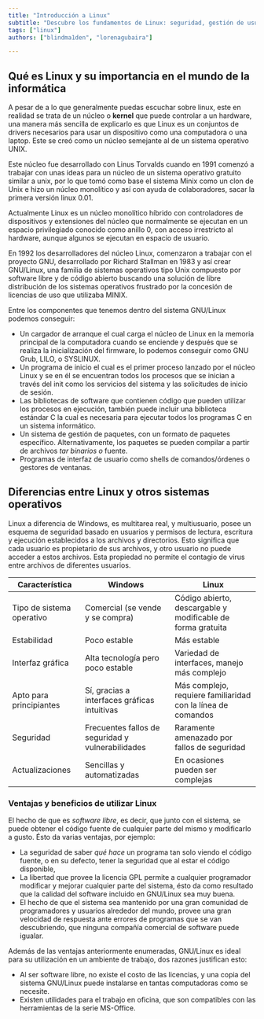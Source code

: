 ```yaml
---
title: "Introducción a Linux"
subtitle: "Descubre los fundamentos de Linux: seguridad, gestión de usuarios, contraseñas robustas y cortafuegos. Aprende cómo proteger tu sistema y más."
tags: ["linux"]
authors: ["blindma1den", "lorenagubaira"]

---
```


## Qué es Linux y su importancia en el mundo de la informática

A pesar de a lo que generalmente puedas escuchar sobre linux, este en realidad se trata de un núcleo o **kernel** que puede controlar a un hardware, una manera más sencilla de explicarlo es que Linux es un conjuntos de drivers necesarios para usar un dispositivo como una computadora o una laptop. Este se creó como un núcleo semejante al de un sistema operativo UNIX.

Este núcleo fue desarrollado con Linus Torvalds cuando en 1991 comenzó a trabajar con unas ideas para un núcleo de un sistema operativo gratuito similar a unix, por lo que tomó como base el sistema Minix como un clon de Unix e hizo un núcleo monolítico y así con ayuda de colaboradores, sacar la primera versión linux 0.01.

Actualmente Linux es un núcleo monolítico híbrido con controladores de dispositivos y extensiones del núcleo que normalmente se ejecutan en un espacio privilegiado conocido como anillo 0, con acceso irrestricto al hardware, aunque algunos se ejecutan en espacio de usuario.

En 1992 los desarrolladores del núcleo Linux, comenzaron a trabajar con el proyecto GNU, desarrollado por Richard Stallman en 1983 y así crear GNU/Linux, una familia de sistemas operativos tipo Unix compuesto por software libre y de código abierto buscando una solución de libre distribución de los sistemas operativos frustrado por la concesión de licencias de uso que utilizaba MINIX.

Entre los componentes que tenemos dentro del sistema GNU/Linux podemos conseguir:

- Un cargador de arranque el cual carga el núcleo de Linux en la memoria principal de la computadora cuando se enciende y después que se realiza la inicialización del firmware, lo podemos conseguir como GNU Grub, LILO, o SYSLINUX.
- Un programa de inicio el cual es el primer proceso lanzado por el núcleo Linux y se en él se encuentran todos los procesos que se inician a través del init como los servicios del sistema y las solicitudes de inicio de sesión.
- Las bibliotecas de software que contienen código que pueden utilizar los procesos en ejecución, también puede incluir una biblioteca estándar C la cual es necesaria para ejecutar todos los programas C en un sistema informático.
- Un sistema de gestión de paquetes, con un formato de paquetes específico. Alternativamente, los paquetes se pueden compilar a partir de archivos *tar binarios o* fuente.
- Programas de interfaz de usuario como shells de comandos/órdenes o gestores de ventanas.

## Diferencias entre Linux y otros sistemas operativos

Linux a diferencia de Windows, es multitarea real, y multiusuario, posee un esquema de seguridad basado en usuarios y permisos de lectura, escritura y ejecución establecidos a los archivos y directorios. Esto significa que cada usuario es propietario de sus archivos, y otro usuario no puede acceder a estos archivos. Esta propiedad no permite el contagio de virus entre archivos de diferentes usuarios.

| Característica | Windows | Linux |
| --- | --- | --- |
| Tipo de sistema operativo | Comercial (se vende y se compra) | Código abierto, descargable y modificable de forma gratuita |
| Estabilidad | Poco estable | Más estable |
| Interfaz gráfica | Alta tecnología pero poco estable | Variedad de interfaces, manejo más complejo |
| Apto para principiantes | Sí, gracias a interfaces gráficas intuitivas | Más complejo, requiere familiaridad con la línea de comandos |
| Seguridad | Frecuentes fallos de seguridad y vulnerabilidades | Raramente amenazado por fallos de seguridad |
| Actualizaciones | Sencillas y automatizadas | En ocasiones pueden ser complejas |

### Ventajas y beneficios de utilizar Linux

El hecho de que es *software libre*, es decir, que junto con el sistema, se puede obtener el código fuente de cualquier parte del mismo y modificarlo a gusto. Ésto da varias ventajas, por ejemplo:

- La seguridad de saber *qué hace* un programa tan solo viendo el código fuente, o en su defecto, tener la seguridad que al estar el código disponible,
- La libertad que provee la licencia GPL permite a cualquier programador modificar y mejorar cualquier parte del sistema, ésto da como resultado que la calidad del software incluido en GNU/Linux sea muy buena.
- El hecho de que el sistema sea mantenido por una gran comunidad de programadores y usuarios alrededor del mundo, provee una gran velocidad de respuesta ante errores de programas que se van descubriendo, que ninguna compañía comercial de software puede igualar.

Además de las ventajas anteriormente enumeradas, GNU/Linux es ideal para su utilización en un ambiente de trabajo, dos razones justifican esto:

- Al ser software libre, no existe el costo de las licencias, y una copia del sistema GNU/Linux puede instalarse en tantas computadoras como se necesite.
- Existen utilidades para el trabajo en oficina, que son compatibles con las herramientas de la serie MS-Office.
